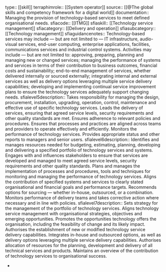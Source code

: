 type:: [[skill]]
terraphimrole:: [[System operator]]
source:: [[@The global skills and competency framework for a digital world]]
documentation:: Managing the provision of technology-based services to meet defined organisational needs.
sfiacode:: [[ITMG]]
sfiaskill:: [[Technology service management]]
sfiacategory:: [[Delivery and operation]]
sfiasubcategory:: [[Technology management]]
sfiaguidancenotes:: Technology-based services may include — but are not limited to — IT infrastructure, audio-visual services, end-user computing, enterprise applications, facilities, communications services and industrial control systems. Activities may include — but are not limited to: approving, preparing, planning and managing new or changed services; managing the performance of systems and services in terms of their contribution to business outcomes, financial costs and sustainability; end-to-end management of services, whether delivered internally or sourced externally; integrating internal and external services as well as delivery options leveraging multiple service delivery capabilities; developing and implementing continual service improvement plans to ensure the technology services adequately support changing needs.
sfialevel5description:: Takes responsibility for managing the design, procurement, installation, upgrading, operation, control, maintenance and effective use of specific technology services. Leads the delivery of services, ensuring that agreed service levels, security requirements and other quality standards are met. Ensures adherence to relevant policies and procedures. Ensures that processes and practices are aligned across teams and providers to operate effectively and efficiently. Monitors the performance of technology services. Provides appropriate status and other reports to managers and senior users.
sfialevel6description:: Identifies and manages resources needed for budgeting, estimating, planning, developing and delivering a specified portfolio of technology services and systems. Engages with and influences stakeholders to ensure that services are developed and managed to meet agreed service levels, security requirements and other quality standards. Plans and manages the implementation of processes and procedures, tools and techniques for monitoring and managing the performance of technology services. Aligns the contribution of specified systems and services to clearly stated organisational and financial goals and performance targets. Recommends options for sourcing — whether in-house, outsourced, or a combination. Monitors performance of delivery teams and takes corrective action where necessary and in line with policies.
sfialevel7description:: Sets strategy for the management of the portfolio of technology services. Aligns technology service management with organisational strategies, objectives and emerging opportunities. Promotes the opportunities technology offers the organisation, including the feasibility of change and its likely impact. Authorises the establishment of new or modified technology service delivery capabilities. Integrates in-house and outsourced options, as well as delivery options leveraging multiple service delivery capabilities. Authorises allocation of resources for the planning, development and delivery of all technical services and products. Maintains an overview of the contribution of technology services to organisational success.

-